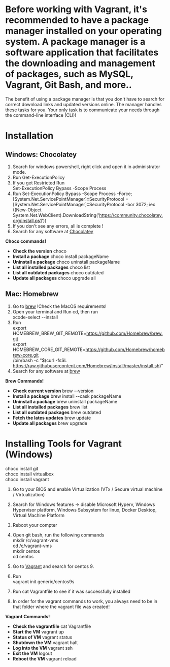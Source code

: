 # Before working with Vagrant, it's recommended to have a package manager installed on your operating system. A package manager is a software application that facilitates the downloading and management of packages, such as MySQL, Vagrant, Git Bash, and more..
The benefit of using a package manager is that you don't have to search for correct download links and updated versions online. The manager handles these tasks for you. Your only task is to communicate your needs through the command-line interface (CLI)!

# Installation
## Windows: Chocolatey
1. Search for windows powershell, right click and open it in administrator mode.
2. Run 
Get-ExecutionPolicy
3. If you get Restricted Run  
 Set-ExecutionPolicy Bypass -Scope Process
4. Run
Set-ExecutionPolicy Bypass -Scope Process -Force; [System.Net.ServicePointManager]::SecurityProtocol = [System.Net.ServicePointManager]::SecurityProtocol -bor 3072; iex ((New-Object System.Net.WebClient).DownloadString('https://community.chocolatey.org/install.ps1'))
5. If you don't see any errors, all is complete !
6. Search for any software at [Chocolatey](https://community.chocolatey.org/packages)

**Choco commands!**  
* **Check the version** choco
* **Install a package** choco install packageName
* **Uninstall a package** choco uninstall packageName
* **List all installed packages** choco list
* **List all outdated packages** choco outdated
* **Update all packages**  choco upgrade all  


## Mac: Homebrew
1. Go to [brew](https://docs.brew.sh/Installation) 
 !Check the MacOS requirements!
2. Open your terminal and Run cd, then run  
xcode-select --install
3. Run     
export HOMEBREW_BREW_GIT_REMOTE=https://github.com/Homebrew/brew.git  
export HOMEBREW_CORE_GIT_REMOTE=https://github.com/Homebrew/homebrew-core.git  
/bin/bash -c "$(curl -fsSL https://raw.githubusercontent.com/Homebrew/install/master/install.sh)"
4. Search for any software at [brew](https://brew.sh/)

**Brew Commands!**
* **Check current version** brew --version
* **Install a package** brew install --cask packageName
* **Uninstall a package** brew uninstall packageName
* **List all installed packages** brew list
* **List all outdated packages** brew outdated
* **Fetch the lates updates** brew update
* **Update all packages**  brew upgrade
  

# Installing Tools for Vagrant (Windows)
choco install git  
choco install virtualbox  
choco install vagrant  

1. Go to your BIOS and enable Virtualization (VTx / Secure virtual machine / Virtualization)
2. Search for Windows features -> disable Microsoft Hyperv, Windows Hypervisor platform, Windows Subsystem for linux, Docker Desktop, Virtual Machine Platform
3. Reboot your compter
4. Open git bash, run the following commands  
mkdir /c/vagrant-vms  
cd /c/vagrant-vms  
mkdir centos  
cd centos  

5. Go to [Vagrant](https://app.vagrantup.com/boxes/search) and search for centos 9.
6. Run  
vagrant init generic/centos9s
7. Run cat Vagrantfile to see if it was successfully installed
8. In order for the vagrant commands to work, you always need to be in that folder where the vagrant file was created!

**Vagrant Commands!**
* **Check the vagrantfile** cat Vagrantfile
* **Start the VM** vagrant up
* **Status of VM** vagrant status
* **Shutdown the VM** vagrant halt
* **Log into the VM** vagrant ssh
* **Exit the VM** logout
* **Reboot the VM** vagrant reload
